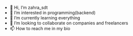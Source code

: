 - 👋 Hi, I’m zahra_sdt
- 👀 I’m interested in programming(backend)
- 🌱 I’m currently learning everything
- 💞️ I’m looking to collaborate on companies and freelancers
- 📫 How to reach me in my bio

<!---
zahra994/zahra994 is a ✨ special ✨ repository because its `README.md` (this file) appears on your GitHub profile.
You can click the Preview link to take a look at your changes.
--->
